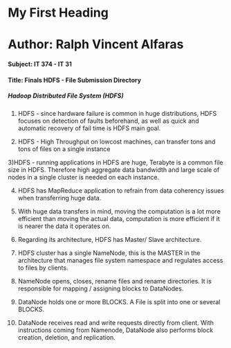 <!DOCTYPE html>
<html>
<body>

<h1>My First Heading</h1>
<h1>Author: Ralph Vincent Alfaras</h1>
<h4>Subject: IT 374 - IT 31</h4>
<h4>Title: Finals HDFS  - File Submission Directory</h4>
 
<h5>Hadoop Distributed File System (HDFS)</h5> 

1) HDFS - since hardware failure is common in huge distributions, HDFS focuses on detection of faults beforehand, as well as quick and automatic recovery of fail time is HDFS main goal.

2) HDFS - High Throughput on lowcost machines, can transfer tons and tons of files on a single instance

3)HDFS - running applications in HDFS are huge, Terabyte is a common file size in HDFS. Therefore high aggregate data bandwidth and large scale of nodes in a single cluster is needed on each instance.

4) HDFS has MapReduce application to refrain from data coherency issues when transferring huge data.

5) With huge data transfers in mind, moving the computation is a lot more efficient than moving the actual data, computation is more efficient if it is nearer the data it operates on.

6) Regarding its architecture, HDFS has Master/ Slave architecture. 

7) HDFS cluster has a single NameNode, this is the MASTER in the architecture that manages file system namespace and regulates access to files by clients.

8) NameNode opens, closes, rename files and rename directories. It is responsible for mapping / assigning blocks to DataNodes.

9) DataNode holds one or more BLOCKS. A File is split into one or several BLOCKS. 

10) DataNode receives read and write requests directly from client. With instructions coming from Namenode, DataNode also performs block creation, deletion, and replication.

</body>
</html>
